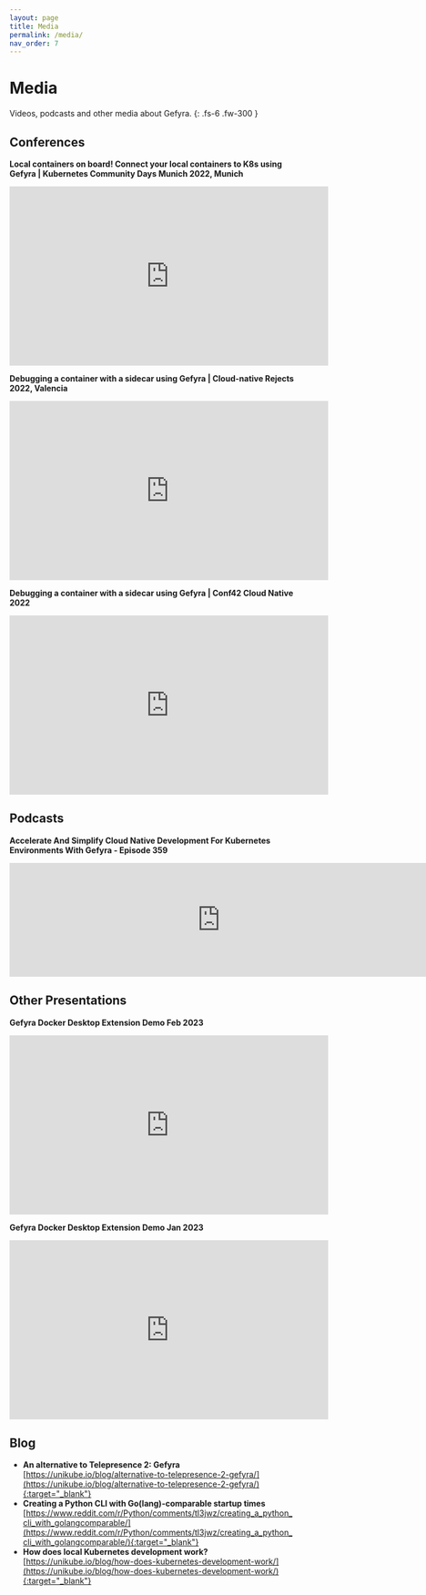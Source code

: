 ```yaml
---
layout: page
title: Media
permalink: /media/
nav_order: 7
---
```

# Media
Videos, podcasts and other media about Gefyra.
{: .fs-6 .fw-300 }

## Conferences 
**Local containers on board! Connect your local containers to K8s using Gefyra | Kubernetes Community Days Munich 2022, Munich**
<iframe width="560" height="315" src="https://www.youtube-nocookie.com/embed/-HtBGPtaVo8" title="YouTube video player" frameborder="0" allow="accelerometer; autoplay; clipboard-write; encrypted-media; gyroscope; picture-in-picture; web-share" allowfullscreen></iframe>

**Debugging a container with a sidecar using Gefyra | Cloud-native Rejects 2022, Valencia**
<iframe width="560" height="315" src="https://www.youtube-nocookie.com/embed/P6LKFCwelvo" title="YouTube video player" frameborder="0" allow="accelerometer; autoplay; clipboard-write; encrypted-media; gyroscope; picture-in-picture; web-share" allowfullscreen></iframe>

**Debugging a container with a sidecar using Gefyra | Conf42 Cloud Native 2022**  
<iframe width="560" height="315" src="https://www.youtube-nocookie.com/embed/FazRUwBWPUI" title="YouTube video player" frameborder="0" allow="accelerometer; autoplay; clipboard-write; encrypted-media; gyroscope; picture-in-picture; web-share" allowfullscreen></iframe>


## Podcasts
**Accelerate And Simplify Cloud Native Development For Kubernetes Environments With Gefyra - Episode 359**  
<iframe src="https://player.fireside.fm/v2/82qp1QFd+pR6zngj0?theme=dark" width="740" height="200" frameborder="0" scrolling="no"></iframe>


## Other Presentations
**Gefyra Docker Desktop Extension Demo Feb 2023**  
<iframe width="560" height="315" src="https://www.youtube-nocookie.com/embed/4xmaOVul5Ww" title="YouTube video player" frameborder="0" allow="accelerometer; autoplay; clipboard-write; encrypted-media; gyroscope; picture-in-picture; web-share" allowfullscreen></iframe>

**Gefyra Docker Desktop Extension Demo Jan 2023**  
<iframe width="560" height="315" src="https://www.youtube-nocookie.com/embed/k1HsJNnRS3w" title="YouTube video player" frameborder="0" allow="accelerometer; autoplay; clipboard-write; encrypted-media; gyroscope; picture-in-picture; web-share" allowfullscreen></iframe>


## Blog
* **An alternative to Telepresence 2: Gefyra**  
[https://unikube.io/blog/alternative-to-telepresence-2-gefyra/](https://unikube.io/blog/alternative-to-telepresence-2-gefyra/){:target="_blank"}
* **Creating a Python CLI with Go(lang)-comparable startup times**  
[https://www.reddit.com/r/Python/comments/tl3jwz/creating_a_python_cli_with_golangcomparable/](https://www.reddit.com/r/Python/comments/tl3jwz/creating_a_python_cli_with_golangcomparable/){:target="_blank"}
* **How does local Kubernetes development work?**  
[https://unikube.io/blog/how-does-kubernetes-development-work/](https://unikube.io/blog/how-does-kubernetes-development-work/){:target="_blank"}
